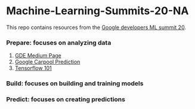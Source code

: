 # Machine-Learning-Summits-20-NA
This repo contains resources from the [Google developers ML summit 20](https://events.withgoogle.com/google-developers-ml-summit/2020-agenda/).

### Prepare: focuses on analyzing data
1. [GDE Medium Page](https://medium.com/google-developer-experts)
2. [Google Carpool Prediction](https://cloud.google.com/blog/products/ai-machine-learning/how-waze-predicts-carpools-using-google-cloud-ai-platform)
3. [Tensorflow 101](https://colab.research.google.com/drive/1Kl9bXiojcKxWZ4AWYbk3dMliKjzwXIe5)

### Build: focuses on building and training models  

### Predict: focuses on creating predictions


